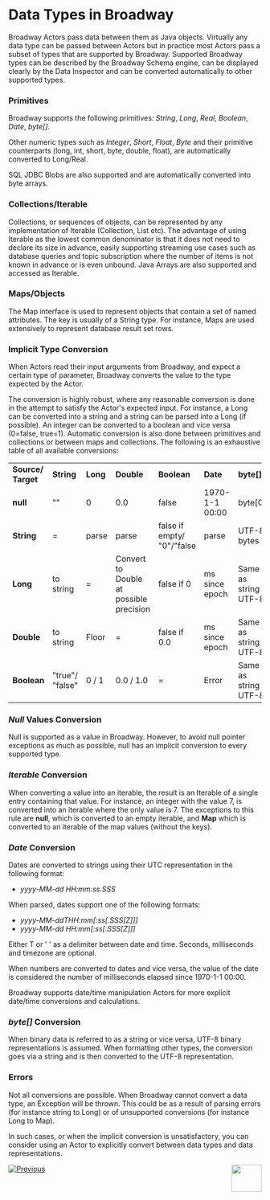 # Data Types in Broadway

Broadway Actors pass data between them as Java objects. Virtually any data type can be passed between Actors but in practice most Actors pass a subset of types that are supported by Broadway.  Supported Broadway types can be described by the Broadway Schema engine, can be displayed clearly by the Data Inspector and can be converted automatically to other supported types.

### Primitives

Broadway supports the following primitives: *String*, *Long*, *Real*, *Boolean*, *Date*, *byte[]*.

Other numeric types such as *Integer*, *Short*, *Float*, *Byte* and their primitive counterparts (long, int, short, byte, double, float), are automatically converted to Long/Real.

SQL JDBC Blobs are also supported and are automatically converted into byte arrays.


### Collections/Iterable

Collections, or sequences of objects, can be represented by any implementation of Iterable (Collection, List etc). The advantage of using Iterable as the lowest common denominator is that it does not need to declare its size in advance, easily supporting streaming use cases such as database queries and topic subscription where the number of items is not known in advance or is even unbound.
Java Arrays are also supported and accessed as Iterable.


### Maps/Objects

The Map interface is used to represent objects that contain a set of named attributes. The key is usually of a String type. For instance, Maps are used extensively to represent database result set rows.


### Implicit Type Conversion

When Actors read their input arguments from Broadway, and expect a certain type of parameter, Broadway converts the value to the type expected by the Actor.

The conversion is highly robust, where any reasonable conversion is done in the attempt to satisfy the Actor's expected input. For instance, a Long can be converted into a string and a string can be parsed into a Long (if possible). An integer can be converted to a boolean and vice versa (0=false, true=1). Automatic conversion is also done between primitives and collections or between maps and collections. The following is an exhaustive table of all available conversions:

<table width="900pxl">
<tbody>
<tr>
<td><strong>Source/ Target</strong></td>
<td><strong>String</strong></td>
<td><strong>Long</strong></td>
<td><strong>Double</strong></td>
<td><strong>Boolean</strong></td>
<td><strong>Date</strong></td>
<td><strong>byte[]</strong></td>
<td><strong>Iterable</strong></td>
<td><strong>Map</strong></td>
</tr>
<tr>
<td><strong>null</strong></td>
<td>""</td>
<td>0</td>
<td>0.0</td>
<td>false</td>
<td>1970-1-1 00:00</td>
<td>byte[0]</td>
<td>Empty</td>
<td>Empty</td>
</tr>
<tr>
<td><strong>String</strong></td>
<td>=</td>
<td>parse</td>
<td>parse</td>
<td>false if empty/ "0"/"false</td>
<td>parse</td>
<td>UTF-8 bytes</td>
<td>Single entry</td>
<td>Error</td>
</tr>
<tr>
<td><strong>Long</strong></td>
<td>to string</td>
<td>=</td>
<td>Convert to Double at possible precision</td>
<td>false if 0</td>
<td>ms since epoch</td>
<td>Same as string UTF-8</td>
<td>Single entry</td>
<td>Error</td>
</tr>
<tr>
<td><strong>Double</strong></td>
<td>to string</td>
<td>Floor</td>
<td>=</td>
<td>false if 0.0</td>
<td>ms since epoch</td>
<td>Same as string UTF-8</td>
<td>Single entry</td>
<td>Error</td>
</tr>
<tr>
<td><strong>Boolean</strong></td>
<td>"true"/ "false"</td>
<td>0 / 1</td>
<td>0.0 / 1.0</td>
<td>=</td>
<td>Error</td>
<td>Same as string UTF-8</td>
<td>Single entry</td>
<td>Error</td>
</tr>
</tbody>
</table>

### *Null* Values Conversion

Null is supported as a value in Broadway. However, to avoid null pointer exceptions as much as possible, null has an implicit conversion to every supported type.

### *Iterable* Conversion
When converting a value into an iterable, the result is an Iterable of a single entry containing that value. For instance, an integer with the value 7, is converted into an iterable where the only value is 7. The exceptions to this rule are **null**, which is converted to an empty iterable, and **Map** which is converted to an iterable of the map values (without the keys).

### *Date* Conversion

Dates are converted to strings using their UTC representation in the following format:

-  *yyyy-MM-dd HH:mm:ss.SSS*

When parsed, dates support one of the following formats:

-  *yyyy-MM-ddTHH:mm[:ss[.SSS[Z]]]*
-  *yyyy-MM-dd HH:mm[:ss[.SSS[Z]]]*

Either T or ' ' as a delimiter between date and time. Seconds, milliseconds and timezone are optional.

When numbers are converted to dates and vice versa, the value of the date is considered the number of milliseconds elapsed since 1970-1-1 00:00.

Broadway supports date/time manipulation Actors for more explicit date/time conversions and calculations.


### *byte[]* Conversion

When binary data is referred to as a string or vice versa, UTF-8 binary representations is assumed. When formatting other types, the conversion goes via a string and is then converted to the UTF-8 representation.


### Errors

Not all conversions are possible. When Broadway cannot convert a data type, an Exception will be thrown. This could be as a result of parsing errors (for instance string to Long) or of unsupported conversions (for instance Long to Map).

In such cases, or when the implicit conversion is unsatisfactory, you can consider using an Actor to explicitly convert between data types and data representations.

[![Previous](/articles/images/Previous.png)](04_built_in_actor_types.md)[<img align="right" width="60" height="54" src="/articles/images/Next.png">](06_export_actor.md)

